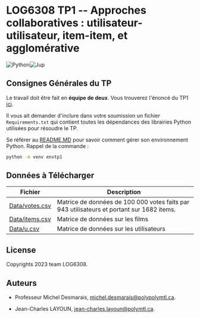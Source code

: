 # LOG6308 TP1 -- Approches collaboratives : utilisateur-utilisateur, item-item, et agglomérative

![Python](https://img.shields.io/badge/Python-blue)![Jup](https://img.shields.io/badge/JupyterNotebook-orange)

## Consignes Générales du TP

Le travail doit être fait en **équipe de deux**. Vous trouverez l'énoncé du TP1 [ici](https://cours.polymtl.ca/MDesmarais/log6308/Tp/20231/tp1.html).

Il vous ait demander d'inclure dans votre soumission un fichier `Requirements.txt` qui contient toutes les dépendances des librairies Python utilisées pour résoudre le TP. 

Se référer au [README.MD](https://github.com/Learningchipmunk/TP_LOG6308_H23/blob/main/ReadME.md) pour savoir comment gérer son environnement Python. Rappel de la commande :

```bash
python -m venv envtp1
```

## Données à Télécharger

| Fichier                                                      | Description                                                  |
| ------------------------------------------------------------ | ------------------------------------------------------------ |
| [Data/votes.csv](https://cours.polymtl.ca/MDesmarais/log6308/Tp/20231/Data/votes.csv) | Matrice de données de 100 000 votes faits par 943 utilisateurs et portant sur 1682 items. |
| [Data/items.csv](https://cours.polymtl.ca/MDesmarais/log6308/Tp/20231/Data/items.csv) | Matrice de données sur les films                             |
| [Data/u.csv](https://cours.polymtl.ca/MDesmarais/log6308/Tp/20231/Data/u.csv) | Matrice de données sur les utilisateurs                      |

 ## License

Copyrights 2023 team LOG6308.

## Auteurs

- Professeur Michel Desmarais, [michel.desmarais@polypolymtl.ca](mailto:michel.desmarais@polymtl.ca).

- Jean-Charles LAYOUN, [jean-charles.layoun@polymtl.ca](mailto:jean-charles.layoun@polymtl.ca).